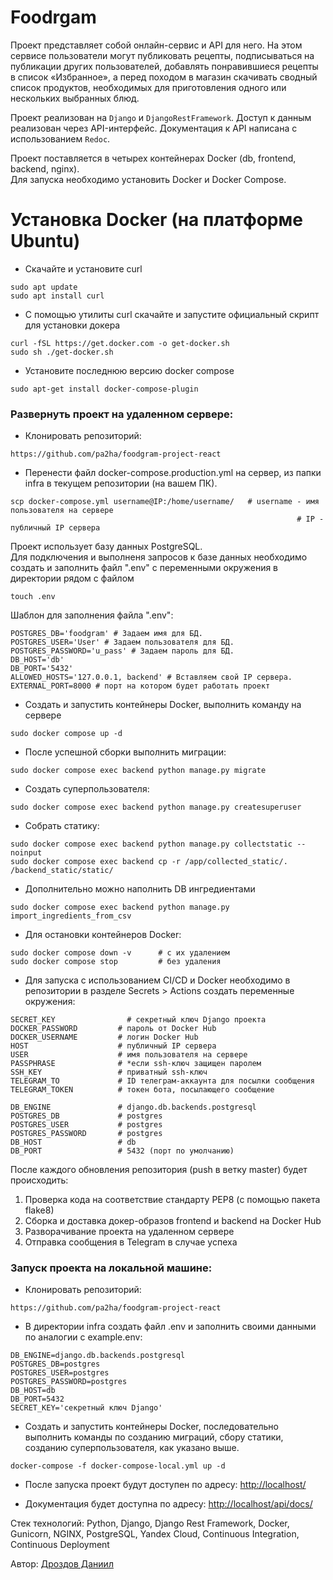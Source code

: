 # Foodrgam

Проект представляет собой онлайн-сервис и API для него. На этом сервисе пользователи могут публиковать рецепты, подписываться на публикации других пользователей, добавлять понравившиеся рецепты в список «Избранное», а перед походом в магазин скачивать сводный список продуктов, необходимых для приготовления одного или нескольких выбранных блюд.

Проект реализован на `Django` и `DjangoRestFramework`. Доступ к данным реализован через API-интерфейс. Документация к API написана с использованием `Redoc`.

Проект поставляется в четырех контейнерах Docker (db, frontend, backend, nginx).  
Для запуска необходимо установить Docker и Docker Compose.

# Установка Docker (на платформе Ubuntu)

- Скачайте и установите curl
```
sudo apt update
sudo apt install curl
```

 - С помощью утилиты curl скачайте и запустите официальный скрипт для установки докера
```
curl -fSL https://get.docker.com -o get-docker.sh
sudo sh ./get-docker.sh
```
- Установите последнюю версию docker compose
```
sudo apt-get install docker-compose-plugin 
```

### Развернуть проект на удаленном сервере:

- Клонировать репозиторий:
```
https://github.com/pa2ha/foodgram-project-react
```

- Перенести файл docker-compose.production.yml на сервер, из папки infra в текущем репозитории (на вашем ПК).
```
scp docker-compose.yml username@IP:/home/username/   # username - имя пользователя на сервере
                                                                # IP - публичный IP сервера
```

Проект использует базу данных PostgreSQL.  
Для подключения и выполненя запросов к базе данных необходимо создать и заполнить файл ".env" с переменными окружения в директории рядом с файлом
```
touch .env
```

Шаблон для заполнения файла ".env":
```
POSTGRES_DB='foodgram' # Задаем имя для БД.
POSTGRES_USER='User' # Задаем пользователя для БД.
POSTGRES_PASSWORD='u_pass' # Задаем пароль для БД.
DB_HOST='db'
DB_PORT='5432'
ALLOWED_HOSTS='127.0.0.1, backend' # Вставляем свой IP сервера.
EXTERNAL_PORT=8000 # порт на котором будет работать проект
```

- Создать и запустить контейнеры Docker, выполнить команду на сервере
```
sudo docker compose up -d
```

- После успешной сборки выполнить миграции:
```
sudo docker compose exec backend python manage.py migrate
```

- Создать суперпользователя:
```
sudo docker compose exec backend python manage.py createsuperuser
```

- Собрать статику:
```
sudo docker compose exec backend python manage.py collectstatic --noinput
sudo docker compose exec backend cp -r /app/collected_static/. /backend_static/static/
```

- Дополнительно можно наполнить DB ингредиентами
```
sudo docker compose exec backend python manage.py import_ingredients_from_csv
```

- Для остановки контейнеров Docker:
```
sudo docker compose down -v      # с их удалением
sudo docker compose stop         # без удаления
```

- Для запуска с использованием CI/CD и Docker необходимо в репозитории в разделе Secrets > Actions создать переменные окружения:
```
SECRET_KEY                # секретный ключ Django проекта
DOCKER_PASSWORD         # пароль от Docker Hub
DOCKER_USERNAME         # логин Docker Hub
HOST                    # публичный IP сервера
USER                    # имя пользователя на сервере
PASSPHRASE              # *если ssh-ключ защищен паролем
SSH_KEY                 # приватный ssh-ключ
TELEGRAM_TO             # ID телеграм-аккаунта для посылки сообщения
TELEGRAM_TOKEN          # токен бота, посылающего сообщение

DB_ENGINE               # django.db.backends.postgresql
POSTGRES_DB             # postgres
POSTGRES_USER           # postgres
POSTGRES_PASSWORD       # postgres
DB_HOST                 # db
DB_PORT                 # 5432 (порт по умолчанию)
```

После каждого обновления репозитория (push в ветку master) будет происходить:

1. Проверка кода на соответствие стандарту PEP8 (с помощью пакета flake8)
2. Сборка и доставка докер-образов frontend и backend на Docker Hub
3. Разворачивание проекта на удаленном сервере
4. Отправка сообщения в Telegram в случае успеха

### Запуск проекта на локальной машине:

- Клонировать репозиторий:
```
https://github.com/pa2ha/foodgram-project-react
```

- В директории infra создать файл .env и заполнить своими данными по аналогии с example.env:
```
DB_ENGINE=django.db.backends.postgresql
POSTGRES_DB=postgres
POSTGRES_USER=postgres
POSTGRES_PASSWORD=postgres
DB_HOST=db
DB_PORT=5432
SECRET_KEY='секретный ключ Django'
```

- Создать и запустить контейнеры Docker, последовательно выполнить команды по созданию миграций, сбору статики, 
созданию суперпользователя, как указано выше.
```
docker-compose -f docker-compose-local.yml up -d
```


- После запуска проект будут доступен по адресу: [http://localhost/](http://localhost/)


- Документация будет доступна по адресу: [http://localhost/api/docs/](http://localhost/api/docs/)


Стек технологий: Python, Django, Django Rest Framework, Docker, Gunicorn, NGINX, PostgreSQL, Yandex Cloud, Continuous Integration, Continuous Deployment

Автор: [Дроздов Даниил](https://github.com/pa2ha)